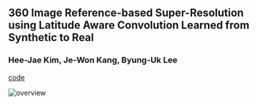 ## 360 Image Reference-based Super-Resolution using Latitude Aware Convolution Learned from Synthetic to Real
  
### Hee-Jae Kim, Je-Won Kang, Byung-Uk Lee

[code](https://github.com/iamheejae/Lat360) 
  
  
![overview](https://user-images.githubusercontent.com/42056469/141826157-30379a39-4bcd-4789-835c-5bfdcbc5fde4.png)


